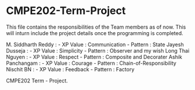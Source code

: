 # CMPE202-Term-Project

This file contains the responsibilities of the Team members as of now. This will inturn include the project details once the programming is completed.

M. Siddharth Reddy :
              - XP Value : Communication
              - Pattern : State
Jayesh Dusseja :
              - XP Value : Simplicity
              - Pattern : Observer and my wish
Long Thai Nguyen :
              - XP Value : Respect
              - Pattern : Composite and Decorater
Ashik Panchangam :
              - XP Value : Courage
              - Pattern : Chain-of-Responsibility              
Nischit BN :
              - XP Value : Feedback
              - Pattern : Factory              


CMPE202 Term - Project.

